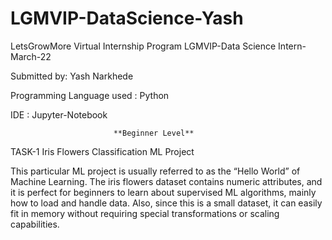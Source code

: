 # LGMVIP-DataScience-Yash
LetsGrowMore Virtual Internship Program
LGMVIP-Data Science Intern-March-22

Submitted by: Yash Narkhede

Programming Language used : Python

IDE : Jupyter-Notebook

                           **Beginner Level**                          

TASK-1
Iris Flowers Classification ML Project

This particular ML project is usually referred to as the “Hello World” of Machine Learning. The iris flowers dataset contains numeric attributes, and it is perfect for beginners to learn about supervised ML algorithms, mainly how to load and handle data. Also, since this is a small dataset, it can easily fit in memory without requiring special transformations or scaling capabilities.
